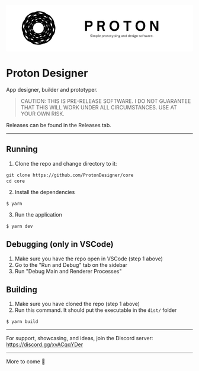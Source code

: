 ![Proton Banner](banner.png)

# Proton Designer
App designer, builder and prototyper.

> CAUTION: THIS IS PRE-RELEASE SOFTWARE. I DO NOT GUARANTEE THAT THIS WILL WORK UNDER ALL CIRCUMSTANCES. USE AT YOUR OWN RISK.

Releases can be found in the Releases tab.

---

## Running

1. Clone the repo and change directory to it:
```
git clone https://github.com/ProtonDesigner/core
cd core
```
2. Install the dependencies
```
$ yarn
```
3. Run the application
```
$ yarn dev
```
## Debugging (only in VSCode)

1. Make sure you have the repo open in VSCode (step 1 above)
2. Go to the "Run and Debug" tab on the sidebar
3. Run "Debug Main and Renderer Processes"

## Building

1. Make sure you have cloned the repo (step 1 above)
2. Run this command. It should put the executable in the `dist/` folder
```
$ yarn build
```

---

For support, showcasing, and ideas, join the Discord server: https://discord.gg/xvACqqYDer

---

More to come 👀


